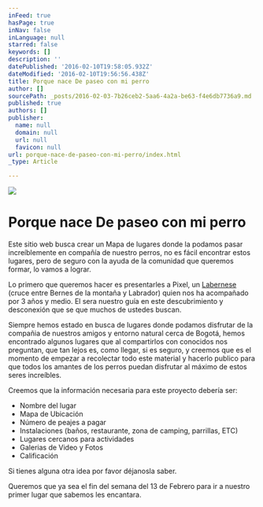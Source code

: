 ```yaml
---
inFeed: true
hasPage: true
inNav: false
inLanguage: null
starred: false
keywords: []
description: ''
datePublished: '2016-02-10T19:58:05.932Z'
dateModified: '2016-02-10T19:56:56.438Z'
title: Porque nace De paseo con mi perro
author: []
sourcePath: _posts/2016-02-03-7b26ceb2-5aa6-4a2a-be63-f4e6db7736a9.md
published: true
authors: []
publisher:
  name: null
  domain: null
  url: null
  favicon: null
url: porque-nace-de-paseo-con-mi-perro/index.html
_type: Article

---
```

![](https://the-grid-user-content.s3-us-west-2.amazonaws.com/62bbae60-debb-4120-9120-fb08ab38d6b7.jpg)

# Porque nace De paseo con mi perro

Este sitio web busca crear un Mapa de lugares donde la podamos pasar increíblemente en compañía de nuestro perros, no es fácil encontrar estos lugares, pero de seguro con la ayuda de la comunidad que queremos formar, lo vamos a lograr.

Lo primero que queremos hacer es presentarles a Pixel, un [Labernese][0] (cruce entre Bernes de la montaña y Labrador) quien nos ha acompañado por 3 años y medio. El sera nuestro guía en este descubrimiento y desconexión que se que muchos de ustedes buscan.

Siempre hemos estado en busca de lugares donde podamos disfrutar de la compañia de nuestros amigos y entorno natural cerca de Bogotá, hemos encontrado algunos lugares que al compartirlos con conocidos nos preguntan, que tan lejos es, como llegar, si es seguro, y creemos que es el momento de empezar a recolectar todo este material y hacerlo publico para que todos los amantes de los perros puedan disfrutar al máximo de estos seres increíbles.

Creemos que la información necesaria para este proyecto debería ser:

* Nombre del lugar
* Mapa de Ubicación
* Número de peajes a pagar 
* Instalaciones (baños, restaurante, zona de camping, parrillas, ETC)
* Lugares cercanos para actividades
* Galerias de Video y Fotos
* Calificación

Si tienes alguna otra idea por favor déjanosla saber.

Queremos que ya sea el fin del semana del 13 de Febrero para ir a nuestro primer lugar que sabemos les encantara. 

[0]: http://dogs.petbreeds.com/l/446/Labernese